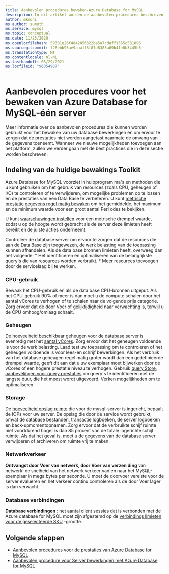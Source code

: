 ```yaml
---
title: Aanbevolen procedures bewaken-Azure Database for MySQL
description: In dit artikel worden de aanbevolen procedures beschreven voor het bewaken van uw Azure Database for MySQL.
author: mksuni
ms.author: sumuth
ms.service: mysql
ms.topic: conceptual
ms.date: 11/23/2020
ms.openlocfilehash: 59301e26f4d42056322ba5a7cdaff1555c531096
ms.sourcegitcommit: f28ebb95ae9aaaff3f87d8388a09b41e0b3445b5
ms.translationtype: MT
ms.contentlocale: nl-NL
ms.lasthandoff: 03/29/2021
ms.locfileid: "96354987"
---
```

# <a name="best-practices-for-monitoring-azure-database-for-mysql--single-server"></a>Aanbevolen procedures voor het bewaken van Azure Database for MySQL-één server

Meer informatie over de aanbevolen procedures die kunnen worden gebruikt voor het bewaken van uw database bewerkingen en om ervoor te zorgen dat de prestaties niet worden aangetast naarmate de omvang van de gegevens toeneemt. Wanneer we nieuwe mogelijkheden toevoegen aan het platform, zullen we verder gaan met de best practices die in deze sectie worden beschreven.

## <a name="layout-of-the-current-monitoring-toolkit"></a>Indeling van de huidige bewakings Toolkit

Azure Database for MySQL voorziet in hulpprogram ma's en methoden die u kunt gebruiken om het gebruik van resources (zoals CPU, geheugen of I/O) te controleren of te verwijderen, om mogelijke problemen op te lossen en de prestaties van een Data Base te verbeteren. U kunt [metrische prestatie gegevens regel matig bewaken](concepts-monitoring.md#metrics) om het gemiddelde, het maximum en de minimum waarde voor een groot aantal Peri odes te bekijken.

U kunt [waarschuwingen instellen](howto-alert-on-metric.md#create-an-alert-rule-on-a-metric-from-the-azure-portal) voor een metrische drempel waarde, zodat u op de hoogte wordt gebracht als de server deze limieten heeft bereikt en de juiste acties onderneemt.  

Controleer de database server om ervoor te zorgen dat de resources die aan de Data Base zijn toegewezen, de werk belasting van de toepassing kunnen afhandelen. Als de data base bronnen limieten heeft, overweeg dan het volgende:
    * Het identificeren en optimaliseren van de belangrijkste query's die van resources worden verbruikt. 
    * Meer resources toevoegen door de servicelaag bij te werken.

### <a name="cpu-utilization"></a>CPU-gebruik
Bewaak het CPU-gebruik en als de data base CPU-bronnen uitgeput. Als het CPU-gebruik 90% of meer is dan moet u de compute schalen door het aantal vCores te verhogen of te schalen naar de volgende prijs categorie.  Zorg ervoor dat de door Voer of gelijktijdigheid naar verwachting is, terwijl u de CPU omhoog/omlaag schaalt. 

### <a name="memory"></a>Geheugen 
De hoeveelheid beschikbaar geheugen voor de database server is evenredig met het [aantal vCores](concepts-pricing-tiers.md). Zorg ervoor dat het geheugen voldoende is voor de werk belasting. Laad test uw toepassing om te controleren of het geheugen voldoende is voor lees-en schrijf bewerkingen. Als het verbruik van het database geheugen regel matig groter wordt dan een gedefinieerde drempel waarde, geeft dit aan dat u uw exemplaar moet bijwerken door de vCores of een hogere prestatie niveau te verhogen. Gebruik [query Store](concepts-query-store.md), [aanbevelingen voor query prestaties](concepts-performance-recommendations.md) om query's te identificeren met de langste duur, die het meest wordt uitgevoerd. Verken mogelijkheden om te optimaliseren. 

### <a name="storage"></a>Storage 
De [hoeveelheid opslag ruimte](howto-create-manage-server-portal.md#scale-compute-and-storage) die voor de mysql-server is ingericht, bepaalt de IOPs voor uw server. De opslag die door de service wordt gebruikt, omvat de database bestanden, transactie logboeken, de server logboeken en back-upmomentopnamen. Zorg ervoor dat de verbruikte schijf ruimte niet voortdurend hoger is dan 85 procent van de totale ingerichte schijf ruimte. Als dat het geval is, moet u de gegevens van de database server verwijderen of archiveren om ruimte vrij te maken. 

### <a name="network-traffic"></a>Netwerkverkeer 

**Ontvangst door Voer van netwerk, door Voer van verzen ding** van netwerk: de snelheid van het netwerk verkeer van en naar het MySQL-exemplaar in mega bytes per seconde. U moet de doorvoer vereiste voor de server evalueren en het verkeer continu controleren als de door Voer lager is dan verwacht. 

### <a name="database-connections"></a>Database verbindingen 
**Database verbindingen** : het aantal client sessies dat is verbonden met de Azure database for MySQL moet zijn afgestemd op de [verbindings limieten voor de geselecteerde SKU](concepts-server-parameters.md#max_connections) -grootte. 


## <a name="next-steps"></a>Volgende stappen

- [Aanbevolen procedures voor de prestaties van Azure Database for MySQL](concept-performance-best-practices.md)
- [Aanbevolen procedure voor Server bewerkingen met Azure Database for MySQL](concept-operation-excellence-best-practices.md)
